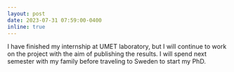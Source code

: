 ```yaml
---
layout: post
date: 2023-07-31 07:59:00-0400
inline: true
---
```


I have finished my internship at UMET laboratory, but I will continue to work on the project with the aim of publishing the results. I will spend next semester with my family before traveling to Sweden to start my PhD.